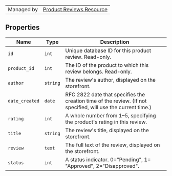 |||
|---|---|
| Managed by | [Product Reviews Resource](/api/stores/v2/products/reviews)

## Properties

| Name | Type | Description |
| --- | --- | --- |
| `id` | `int` | Unique database ID for this product review. Read-only. |
| `product_id` | `int` | The ID of the product to which this review belongs. Read-only. |
| `author` | `string` | The review's author, displayed on the storefront. |
| `date_created` | `date` | RFC 2822 date that specifies the creation time of the review. (If not specified, will use the current time.) |
| `rating` | `int` | A whole number from 1–5, specifying the product's rating in this review. |
| `title` | `string` | The review's title, displayed on the storefront. |
| `review` | `text` | The full text of the review, displayed on the storefront. |
| `status` | `int` | A status indicator. 0="Pending", 1= "Approved", 2="Disapproved". |
